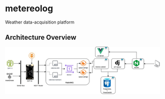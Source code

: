 # metereolog
Weather data-acquisition platform

## Architecture Overview
![Architecture](https://github.com/claudinoac/metereolog/blob/main/docs/metereolog.jpg?raw=true)


